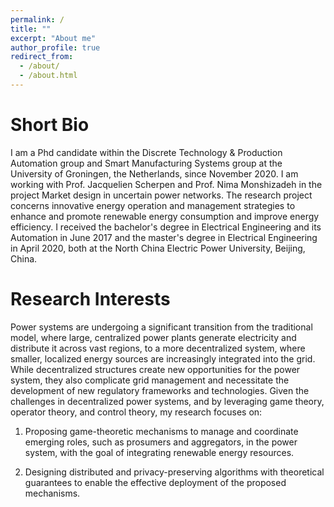 ```yaml
---
permalink: /
title: ""
excerpt: "About me"
author_profile: true
redirect_from: 
  - /about/
  - /about.html
---
```


Short Bio
===

I am a Phd candidate within the Discrete Technology & Production Automation group and Smart Manufacturing Systems group at the University of Groningen, the Netherlands, since November 2020. I am working with Prof. Jacquelien Scherpen and Prof. Nima Monshizadeh in the project Market design in uncertain power networks. The research project concerns innovative energy operation and management strategies to enhance and promote renewable energy consumption and improve energy efficiency. I received the bachelor's degree in Electrical Engineering and its Automation in June 2017 and the master's degree in Electrical Engineering in April 2020, both at the North China Electric Power University, Beijing, China. 

Research Interests
===

Power systems are undergoing a significant transition from the traditional model, where large, centralized power plants generate electricity and distribute it across vast regions, to a more decentralized system, where smaller, localized energy sources are increasingly integrated into the grid. While decentralized structures create new opportunities for the power system, they also complicate grid management and necessitate the development of new regulatory frameworks and technologies. Given the challenges in decentralized power systems, and by leveraging game theory, operator theory, and control theory, my research focuses on: 

1. Proposing game-theoretic mechanisms to manage and coordinate emerging roles, such as prosumers and aggregators, in the power system, with the goal of integrating renewable energy resources.

2. Designing distributed and privacy-preserving algorithms with theoretical guarantees to enable the effective deployment of the proposed mechanisms.
